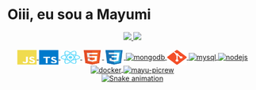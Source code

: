 <!---
ref: https://github.com/rafaballerini/rafaballerini
-->
<div>
<h1>Oiii, eu sou a Mayumi</h1>
</div>
<div align="center">
  <a href="https://github.com/mayukuni">
  <img height="190em" src="https://github-readme-stats.vercel.app/api?username=mayukuni&show_icons=true&include_all_commits=true&count_private=true&hide_rank=true&card_width=250&border_radius=0&border_color=ffeed3&icon_color=a8b23f&title_color=dac7ae&bg_color=3f67b2&text_color=ffeed3"/>
  <img height="190em" src="https://github-readme-stats.vercel.app/api/top-langs/?username=mayukuni&card_width=360px&border_radius=0&border_color=ffeed3&icon_color=c576c1&title_color=dac7ae&bg_color=3f67b2&text_color=ffeed3"/>
</div>
<div align="center"> <br>
  <img align="center" alt="javascript" height="30" width="40" src="https://raw.githubusercontent.com/devicons/devicon/master/icons/javascript/javascript-plain.svg">
  <img align="center" alt="typescript" height="30" width="40" src="https://raw.githubusercontent.com/devicons/devicon/master/icons/typescript/typescript-plain.svg">
  <img align="center" alt="react" height="30" width="40" src="https://raw.githubusercontent.com/devicons/devicon/master/icons/react/react-original.svg">
  <img align="center" alt="html5" height="30" width="40" src="https://raw.githubusercontent.com/devicons/devicon/master/icons/html5/html5-original.svg">
  <img align="center" alt="css3" height="30" width="40" src="https://raw.githubusercontent.com/devicons/devicon/master/icons/css3/css3-original.svg">
  <img align="center" alt="mongodb" height="30" width="40" src="https://camo.githubusercontent.com/7c2f6c198780a56de18afde538d2856e4e197ef4df3aa77c6dd1799b01289959/68747470733a2f2f63646e2e6a7364656c6976722e6e65742f67682f64657669636f6e732f64657669636f6e2f69636f6e732f6d6f6e676f64622f6d6f6e676f64622d706c61696e2d776f72646d61726b2e737667">
  <img align="center" alt="git" height="30" width="40" src="https://raw.githubusercontent.com/devicons/devicon/master/icons/git/git-original.svg">
  <img align="center" alt="mysql" height="30" width="40" src="https://camo.githubusercontent.com/ad7293939c16e73991b8d60763373b710bf9e96923595e8dd90fb7dee464e9ce/68747470733a2f2f63646e2e6a7364656c6976722e6e65742f67682f64657669636f6e732f64657669636f6e2f69636f6e732f6d7973716c2f6d7973716c2d6f726967696e616c2d776f72646d61726b2e737667">
  <img align="center" alt="nodejs" height="30" width="40" src="https://camo.githubusercontent.com/900baefb89e187c8b32cdbb3b440d1502fe8f30a1a335cc5dc5868af0142f8b1/68747470733a2f2f63646e2e6a7364656c6976722e6e65742f67682f64657669636f6e732f64657669636f6e2f69636f6e732f6e6f64656a732f6e6f64656a732d6f726967696e616c2e737667">
  <img align="center" alt="docker" height="30" width="40" src="https://camo.githubusercontent.com/240d9f9177236e5fd117a33e31e5b77b5fece5f03410fe10f5c7835937fb3506/68747470733a2f2f63646e2e6a7364656c6976722e6e65742f67682f64657669636f6e732f64657669636f6e2f69636f6e732f646f636b65722f646f636b65722d706c61696e2d776f72646d61726b2e737667">
  <img align="center" alt="mayu-picrew" height="190" src="https://cdn.discordapp.com/attachments/788297155982262293/1044447963201679400/ezgif.com-gif-maker_7.gif">
</div>

<div align="center" 
 
  ![Snake animation](https://github.com/mayukuni/mayukuni/blob/output/github-contribution-grid-snake.svg)
 
</div>

